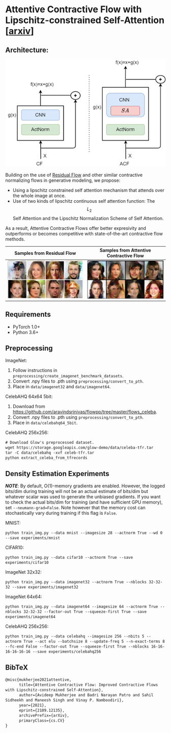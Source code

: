 # Attentive Contractive Flow with Lipschitz-constrained Self-Attention [[arxiv](https://arxiv.org/abs/2109.12135)]

## Architecture:

![Main Diagram](./assets/main.jpg)


Building on the use of [Residual Flow](https://arxiv.org/abs/1906.02735) and other similar contractive normalizing flows in generative modeling, we propose:
+ Using a lipschitz constrained self attention mechanism that attends over the whole image at once.
+ Use of two kinds of lipschitz continuous self attention function: The $$L_2$$ Self Attention and the Lipschitz Normalization Scheme of Self Attention.

As a result, Attentive Contractive Flows offer better expresivity and outperforms or becomes competitive with state-of-the-art contractive flow methods.

| Samples from Residual Flow         |  Samples from Attentive Contractive Flow    |
| --------------------------- | --------------------------- |
| ![Samples from Residual Flow](./assets/resflow-comp.png)      | ![Samples from Attentive Contractive Flow](./assets/acf-comp.png)|

## Requirements

 - PyTorch 1.0+
 - Python 3.6+

## Preprocessing
ImageNet:
1. Follow instructions in `preprocessing/create_imagenet_benchmark_datasets`.
2. Convert .npy files to .pth using `preprocessing/convert_to_pth`.
3. Place in `data/imagenet32` and `data/imagenet64`.

CelebAHQ 64x64 5bit:

1. Download from https://github.com/aravindsrinivas/flowpp/tree/master/flows_celeba.
2. Convert .npy files to .pth using `preprocessing/convert_to_pth`.
3. Place in `data/celebahq64_5bit`.

CelebAHQ 256x256:
```
# Download Glow's preprocessed dataset.
wget https://storage.googleapis.com/glow-demo/data/celeba-tfr.tar
tar -C data/celebahq -xvf celeb-tfr.tar
python extract_celeba_from_tfrecords
```

## Density Estimation Experiments

***NOTE***: By default, O(1)-memory gradients are enabled. However, the logged bits/dim during training will not be an actual estimate of bits/dim but whatever scalar was used to generate the unbiased gradients. If you want to check the actual bits/dim for training (and have sufficient GPU memory), set `--neumann-grad=False`. Note however that the memory cost can stochastically vary during training if this flag is `False`.

MNIST:
```
python train_img.py --data mnist --imagesize 28 --actnorm True --wd 0 --save experiments/mnist
```

CIFAR10:
```
python train_img.py --data cifar10 --actnorm True --save experiments/cifar10
```

ImageNet 32x32:
```
python train_img.py --data imagenet32 --actnorm True --nblocks 32-32-32 --save experiments/imagenet32
```

ImageNet 64x64:
```
python train_img.py --data imagenet64 --imagesize 64 --actnorm True --nblocks 32-32-32 --factor-out True --squeeze-first True --save experiments/imagenet64
```

CelebAHQ 256x256:
```
python train_img.py --data celebahq --imagesize 256 --nbits 5 --actnorm True --act elu --batchsize 8 --update-freq 5 --n-exact-terms 8 --fc-end False --factor-out True --squeeze-first True --nblocks 16-16-16-16-16-16 --save experiments/celebahq256
```

## BibTeX
```
@misc{mukherjee2021attentive,
      title={Attentive Contractive Flow: Improved Contractive Flows with Lipschitz-constrained Self-Attention}, 
      author={Avideep Mukherjee and Badri Narayan Patro and Sahil Sidheekh and Maneesh Singh and Vinay P. Namboodiri},
      year={2021},
      eprint={2109.12135},
      archivePrefix={arXiv},
      primaryClass={cs.CV}
}
```
